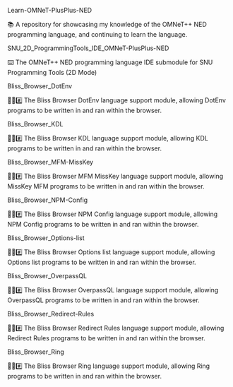 
Learn-OMNeT-PlusPlus-NED

📚️ A repository for showcasing my knowledge of the OMNeT++ NED programming language, and continuing to learn the language. 

SNU_2D_ProgrammingTools_IDE_OMNeT-PlusPlus-NED

⌨️ The OMNeT++ NED programming language IDE submodule for SNU Programming Tools (2D Mode)

Bliss_Browser_DotEnv

🌳️🌐️#️⃣️ The Bliss Browser DotEnv language support module, allowing DotEnv programs to be written in and ran within the browser.

Bliss_Browser_KDL

🌳️🌐️#️⃣️ The Bliss Browser KDL language support module, allowing KDL programs to be written in and ran within the browser.

Bliss_Browser_MFM-MissKey

🌳️🌐️#️⃣️ The Bliss Browser MFM MissKey language support module, allowing MissKey MFM programs to be written in and ran within the browser.

Bliss_Browser_NPM-Config

🌳️🌐️#️⃣️ The Bliss Browser NPM Config language support module, allowing NPM Config programs to be written in and ran within the browser.

Bliss_Browser_Options-list

🌳️🌐️#️⃣️ The Bliss Browser Options list language support module, allowing Options list programs to be written in and ran within the browser.

Bliss_Browser_OverpassQL

🌳️🌐️#️⃣️ The Bliss Browser OverpassQL language support module, allowing OverpassQL programs to be written in and ran within the browser.

Bliss_Browser_Redirect-Rules

🌳️🌐️#️⃣️ The Bliss Browser Redirect Rules language support module, allowing Redirect Rules programs to be written in and ran within the browser.

Bliss_Browser_Ring

🌳️🌐️#️⃣️ The Bliss Browser Ring language support module, allowing Ring programs to be written in and ran within the browser.

